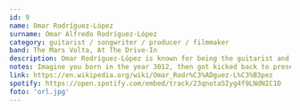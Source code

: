 ```yaml
---
id: 9
name: Omar Rodríguez-López
surname: Omar Alfredo Rodríguez-López
category: guitarist / songwriter / producer / filmmaker
band: The Mars Volta, At The Drive-In
description: Omar Rodríguez-López is known for being the guitarist and band-leader of the Mars Volta from 2001 until their breakup in 2012, and is the guitarist for the alternative rock groups At the Drive-In, Antemasque and Bosnian Rainbows. He was also the bassist for the dub band De Facto. He has embarked on a solo career, both in studio and in concert, frequently described as experimental, avant-garde and/or progressive. He has collaborated with numerous artists spanning from John Frusciante to El-P.
notes: Imagine you born in the year 3012, then got kicked back to present day. You told everyone about what it likes living in 3012 but no one believes you. That is what I imagine with Omar Rodríguez-López. Almost all the things he touch is innovative, ahead of its time. 
link: https://en.wikipedia.org/wiki/Omar_Rodr%C3%ADguez-L%C3%B3pez
spotify: https://open.spotify.com/embed/track/23qnota5Iyg4f9LNdNIC1D 
foto: 'orl.jpg'
---
```

